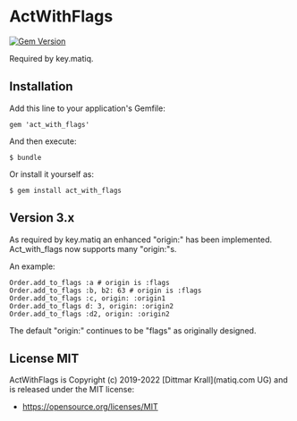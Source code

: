 # ActWithFlags
[![Gem Version](https://badge.fury.io/rb/act_with_flags.png)](http://badge.fury.io/rb/act_with_flags)

Required by key.matiq.

## Installation

Add this line to your application's Gemfile:

    gem 'act_with_flags'

And then execute:

    $ bundle

Or install it yourself as:

    $ gem install act_with_flags

## Version 3.x

As required by key.matiq an enhanced "origin:" has been implemented.
Act_with_flags now supports many "origin:"s.

An example:

~~~
Order.add_to_flags :a # origin is :flags
Order.add_to_flags :b, b2: 63 # origin is :flags
Order.add_to_flags :c, origin: :origin1
Order.add_to_flags d: 3, origin: :origin2
Order.add_to_flags :d2, origin: :origin2
~~~

The default "origin:" continues to be "flags" as originally designed.

## License MIT

ActWithFlags is Copyright (c) 2019-2022 [Dittmar Krall](matiq.com UG) and
is released under the MIT license:

* https://opensource.org/licenses/MIT
